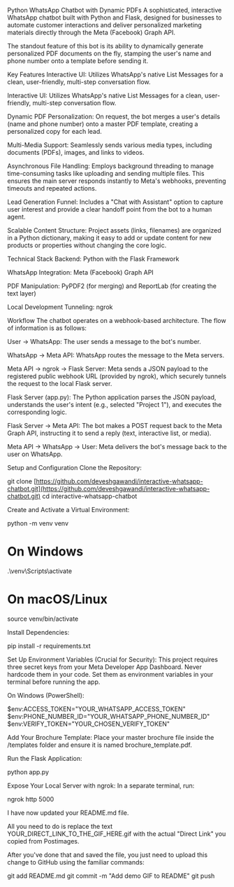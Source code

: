 Python WhatsApp Chatbot with Dynamic PDFs
A sophisticated, interactive WhatsApp chatbot built with Python and Flask, designed for businesses to automate customer interactions and deliver personalized marketing materials directly through the Meta (Facebook) Graph API.

The standout feature of this bot is its ability to dynamically generate personalized PDF documents on the fly, stamping the user's name and phone number onto a template before sending it.

Key Features
Interactive UI: Utilizes WhatsApp's native List Messages for a clean, user-friendly, multi-step conversation flow.

Interactive UI: Utilizes WhatsApp's native List Messages for a clean, user-friendly, multi-step conversation flow.

Dynamic PDF Personalization: On request, the bot merges a user's details (name and phone number) onto a master PDF template, creating a personalized copy for each lead.

Multi-Media Support: Seamlessly sends various media types, including documents (PDFs), images, and links to videos.

Asynchronous File Handling: Employs background threading to manage time-consuming tasks like uploading and sending multiple files. This ensures the main server responds instantly to Meta's webhooks, preventing timeouts and repeated actions.

Lead Generation Funnel: Includes a "Chat with Assistant" option to capture user interest and provide a clear handoff point from the bot to a human agent.

Scalable Content Structure: Project assets (links, filenames) are organized in a Python dictionary, making it easy to add or update content for new products or properties without changing the core logic.

Technical Stack
Backend: Python with the Flask Framework

WhatsApp Integration: Meta (Facebook) Graph API

PDF Manipulation: PyPDF2 (for merging) and ReportLab (for creating the text layer)

Local Development Tunneling: ngrok

Workflow
The chatbot operates on a webhook-based architecture. The flow of information is as follows:

User -> WhatsApp: The user sends a message to the bot's number.

WhatsApp -> Meta API: WhatsApp routes the message to the Meta servers.

Meta API -> ngrok -> Flask Server: Meta sends a JSON payload to the registered public webhook URL (provided by ngrok), which securely tunnels the request to the local Flask server.

Flask Server (app.py): The Python application parses the JSON payload, understands the user's intent (e.g., selected "Project 1"), and executes the corresponding logic.

Flask Server -> Meta API: The bot makes a POST request back to the Meta Graph API, instructing it to send a reply (text, interactive list, or media).

Meta API -> WhatsApp -> User: Meta delivers the bot's message back to the user on WhatsApp.

Setup and Configuration
Clone the Repository:

git clone [https://github.com/deveshgawandi/interactive-whatsapp-chatbot.git](https://github.com/deveshgawandi/interactive-whatsapp-chatbot.git)
cd interactive-whatsapp-chatbot

Create and Activate a Virtual Environment:

python -m venv venv
# On Windows
.\venv\Scripts\activate
# On macOS/Linux
source venv/bin/activate

Install Dependencies:

pip install -r requirements.txt

Set Up Environment Variables (Crucial for Security):
This project requires three secret keys from your Meta Developer App Dashboard. Never hardcode them in your code. Set them as environment variables in your terminal before running the app.

On Windows (PowerShell):

$env:ACCESS_TOKEN="YOUR_WHATSAPP_ACCESS_TOKEN"
$env:PHONE_NUMBER_ID="YOUR_WHATSAPP_PHONE_NUMBER_ID"
$env:VERIFY_TOKEN="YOUR_CHOSEN_VERIFY_TOKEN"

Add Your Brochure Template:
Place your master brochure file inside the /templates folder and ensure it is named brochure_template.pdf.

Run the Flask Application:

python app.py

Expose Your Local Server with ngrok:
In a separate terminal, run:

ngrok http 5000

I have now updated your README.md file.

All you need to do is replace the text YOUR_DIRECT_LINK_TO_THE_GIF_HERE.gif with the actual "Direct Link" you copied from Postimages.

After you've done that and saved the file, you just need to upload this change to GitHub using the familiar commands:

git add README.md
git commit -m "Add demo GIF to README"
git push
